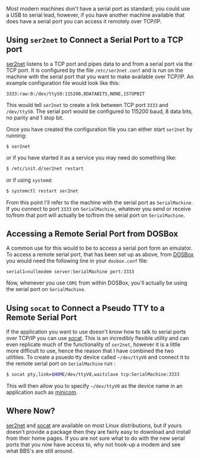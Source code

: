 Most modern machines don't have a serial port as standard; you could use a USB to serial lead, however, if you have another machine available that does have a serial port you can access it remotely over TCP/IP.

## Using `ser2net` to Connect a Serial Port to a TCP port
[ser2net](http://ser2net.sourceforge.net/) listens to a TCP port and pipes data to and from a serial port via the TCP port.  It is configured by the file `/etc/ser2net.conf` and is run on the machine with the serial port that you want to make available over TCP/IP.  An example configuration file would look like this:

```` text
3333:raw:0:/dev/ttyS0:115200,8DATABITS,NONE,1STOPBIT
````

This would tell `ser2net` to create a link between TCP port `3333` and `/dev/ttyS0`.  The serial port would be configured to 115200 baud, 8 data bits, no parity and 1 stop bit.

Once you have created the configuration file you can either start `ser2net` by running:
```` text
$ ser2net
````

or if you have started it as a service you may need do something like:
```` bash
$ /etc/init.d/ser2net restart
````

or if using `systemd`:
```` bash
$ systemctl restart ser2net
````

From this point I'll refer to the machine with the serial port as `SerialMachine`.  If you connect to port `3333` on `SerialMachine`, whatever you send or receive to/from that port will actually be to/from the serial port on `SerialMachine`.

## Accessing a Remote Serial Port from DOSBox
A common use for this would to be to access a serial port form an emulator.  To access a remote serial port, that has been set up as above, from [DOSBox](/2008/10/24/using-dosbox-to-run-dos-games-and-applications/) you would need the following line in your `dosbox.conf` file:
```` text
serial1=nullmodem server:SerialMachine port:3333
````

Now, whenever you use `COM1` from within DOSBox, you'll actually be using the serial port on `SerialMachine`.

## Using `socat` to Connect a Pseudo TTY to a Remote Serial Port
If the application you want to use doesn't know how to talk to serial ports over TCP/IP you can use [socat](http://www.dest-unreach.org/socat/).  This is an incredibly flexible utility and can even replicate much of the functionality of `ser2net`, however it is a little more difficult to use, hence the reason that I have combined the two utiltiies.  To create a psuedo tty device called `~/dev/ttyV0` and connect it to the remote serial port on `SerialMachine` run :

```` bash
$ socat pty,link=$HOME/dev/ttyV0,waitslave tcp:SerialMachine:3333
````

This will then allow you to specify `~/dev/ttyV0` as the device name in an application such as [minicom](http://alioth.debian.org/projects/minicom/).

## Where Now?
[ser2net](http://ser2net.sourceforge.net/) and [socat](http://www.dest-unreach.org/socat/) are available on most Linux distributions, but if yours doesn't provide a package then they are fairly easy to download and install from their home pages.  If you are not sure what to do with the new serial ports that you now have access to, why not hook-up a modem and see what BBS's are still around.
